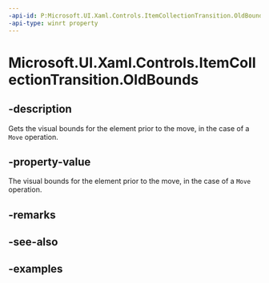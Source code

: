 ```yaml
---
-api-id: P:Microsoft.UI.Xaml.Controls.ItemCollectionTransition.OldBounds
-api-type: winrt property
---
```


# Microsoft.UI.Xaml.Controls.ItemCollectionTransition.OldBounds

<!--
public Windows.Foundation.Rect OldBounds { get; }
-->


## -description

Gets the visual bounds for the element prior to the move, in the case of a `Move` operation.

## -property-value

The visual bounds for the element prior to the move, in the case of a `Move` operation.

## -remarks

## -see-also

## -examples


